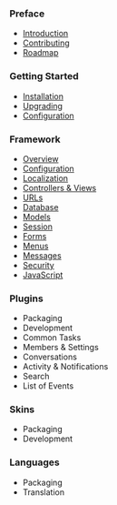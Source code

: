 ### Preface

- [Introduction](/docs/introduction)
- [Contributing](/docs/contributing)
- [Roadmap](/docs/roadmap)

### Getting Started

- [Installation](/docs/installation)
- [Upgrading](/docs/upgrading)
- [Configuration](/docs/configuration)

### Framework

- [Overview](/docs/framework)
- [Configuration](/docs/config)
- [Localization](/docs/localization)
- [Controllers & Views](/docs/controllers)
- [URLs](/docs/urls)
- [Database](/docs/database)
- [Models](/docs/models)
- [Session](/docs/session)
- [Forms](/docs/forms)
- [Menus](/docs/menus)
- [Messages](/docs/messages)
- [Security](/docs/security)
- [JavaScript](/docs/javascript)

### Plugins

- Packaging
- Development
- Common Tasks
- Members & Settings
- Conversations
- Activity & Notifications
- Search
- List of Events

### Skins

- Packaging
- Development

### Languages

- Packaging
- Translation